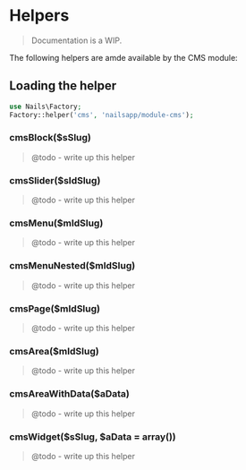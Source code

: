 # Helpers
> Documentation is a WIP.


The following helpers are amde available by the CMS module:

## Loading the helper

```php
use Nails\Factory;
Factory::helper('cms', 'nailsapp/module-cms');
```

### cmsBlock($sSlug)
> @todo - write up this helper

### cmsSlider($sIdSlug)
> @todo - write up this helper

### cmsMenu($mIdSlug)
> @todo - write up this helper

### cmsMenuNested($mIdSlug)
> @todo - write up this helper

### cmsPage($mIdSlug)
> @todo - write up this helper

### cmsArea($mIdSlug)
> @todo - write up this helper

### cmsAreaWithData($aData)
> @todo - write up this helper

### cmsWidget($sSlug, $aData = array())
> @todo - write up this helper
